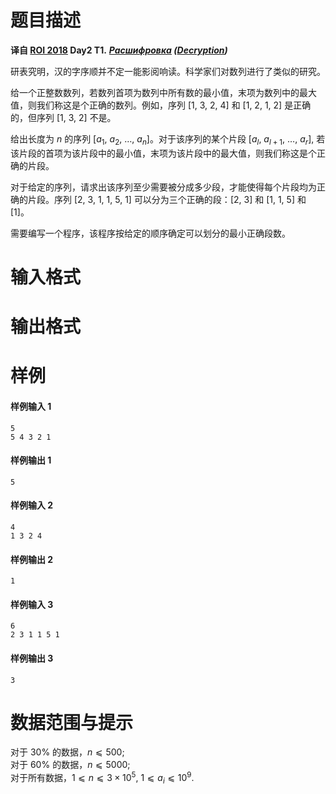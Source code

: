 
# 题目描述

**译自 [ROI 2018](http://neerc.ifmo.ru/school/archive/2017-2018.html) Day2 T1.** ***[Расшифровка](http://neerc.ifmo.ru/school/archive/2017-2018/ru-olymp-roi-2018-day2.pdf) ([Decryption](http://codeforces.com/gym/102154/problem/B))***

研表究明，汉的字序顺并不定一能影阅响读。科学家们对数列进行了类似的研究。

给一个正整数数列，若数列首项为数列中所有数的最小值，末项为数列中的最大值，则我们称这是个正确的数列。例如，序列 $[1,$ $3,$ $2,$ $4]$ 和 $[1,$ $2,$ $1,$ $2]$ 是正确的，但序列 $[1,$ $3,$ $2]$ 不是。

给出长度为 $n$ 的序列 $[a_1,$ $a_2,$ $\ldots,$ $a_n]$。对于该序列的某个片段 $[a_l,$ $a_{l+1},$ $\ldots,$ $a_r],$ 若该片段的首项为该片段中的最小值，末项为该片段中的最大值，则我们称这是个正确的片段。

对于给定的序列，请求出该序列至少需要被分成多少段，才能使得每个片段均为正确的片段。序列 $[2,$ $3,$ $1,$ $1,$ $5,$ $1]$ 可以分为三个正确的段：$[2,$ $3]$ 和 $[1,$ $1,$ $5]$ 和 $[1]$。

需要编写一个程序，该程序按给定的顺序确定可以划分的最小正确段数。

# 输入格式



# 输出格式



# 样例

#### 样例输入 1
```plain
5
5 4 3 2 1
```

#### 样例输出 1
```plain
5
```

#### 样例输入 2
```plain
4
1 3 2 4
```

#### 样例输出 2
```plain
1
```

#### 样例输入 3
```plain
6
2 3 1 1 5 1
```

#### 样例输出 3
```plain
3
```

# 数据范围与提示

对于 $30\%$ 的数据，$n⩽500;$  
对于 $60\%$ 的数据，$n⩽5000;$  
对于所有数据，$1 ⩽ n ⩽ 3\times 10^5,$ $1 ⩽ a_i ⩽ 10^9.$

